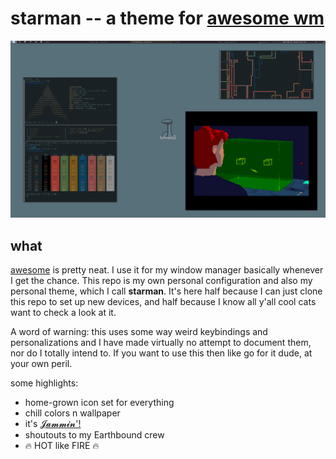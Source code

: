 # **starman** -- a theme for [awesome wm][awesome]

<img alt="it looks kinda like this" src="https://raw.githubusercontent.com/thekrampus/awesome-starman/master/screenshots/starman-fakebusy.png" width="960px" />

## what

[awesome][awesome] is pretty neat. I use it for my window manager basically whenever I get the chance. This repo is my own personal configuration and also my personal theme, which I call **starman**. It's here half because I can just clone this repo to set up new devices, and half because I know all y'all cool cats want to check a look at it.

A word of warning: this uses some way weird keybindings and personalizations and I have made virtually no attempt to document them, nor do I totally intend to. If you want to use this then like go for it dude, at your own peril.

some highlights:
* home-grown icon set for everything
* chill colors n wallpaper
* it's [𝓙𝓪𝓶𝓶𝓲𝓷'!](/../../../awesome-jammin)
* shoutouts to my Earthbound crew
* :fire: HOT like FIRE :fire:

[awesome]: http://awesomewm.org/